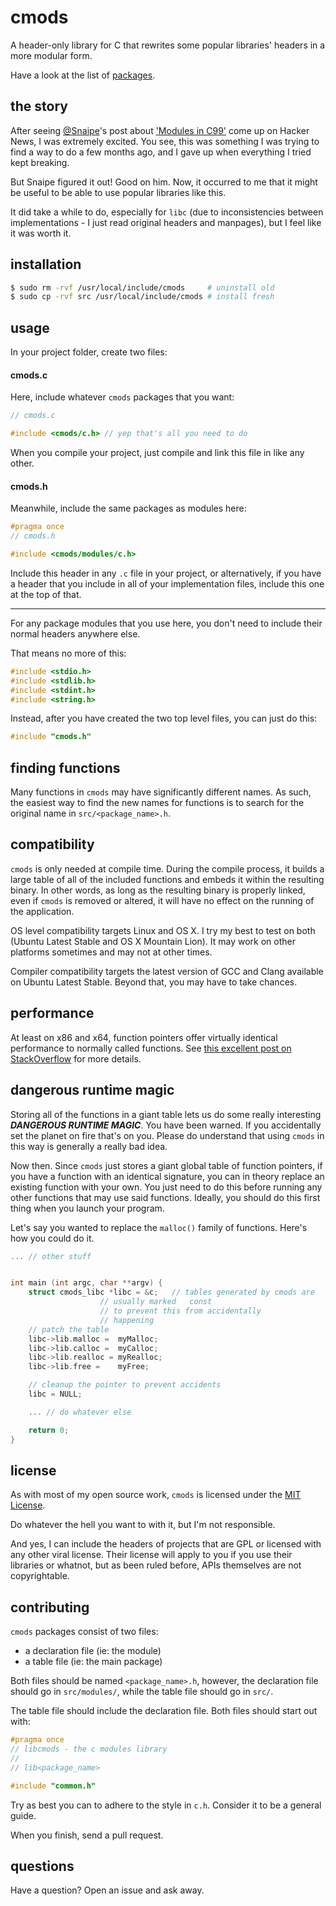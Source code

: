 cmods
=====

A header-only library for C that rewrites some popular
libraries' headers in a more modular form.

Have a look at the list of [packages](./PACKAGES.md).

the story
---------

After seeing [@Snaipe](https://github.com/Snaipe)'s post about
['Modules in C99'](http://snaipe.me/c/modules-in-c99/) come up
on Hacker News, I was extremely excited. You see, this was
something I was trying to find a way to do a few months ago,
and I gave up when everything I tried kept breaking.

But Snaipe figured it out! Good on him. Now, it occurred to me
that it might be useful to be able to use popular libraries
like this.

It did take a while to do, especially for `libc` (due to
inconsistencies between implementations - I just read
original headers and manpages), but I feel like it was worth it.

installation
------------

```bash
$ sudo rm -rvf /usr/local/include/cmods		# uninstall old
$ sudo cp -rvf src /usr/local/include/cmods	# install fresh
```

usage
-----

In your project folder, create two files:

#### cmods.c

Here, include whatever `cmods` packages that you want:

```c
// cmods.c

#include <cmods/c.h> // yep that's all you need to do
```

When you compile your project, just compile and link
this file in like any other.

#### cmods.h

Meanwhile, include the same packages as modules here:

```c
#pragma once
// cmods.h

#include <cmods/modules/c.h>
```

Include this header in any `.c` file in your project,
or alternatively, if you have a header that you
include in all of your implementation files, include
this one at the top of that.

---

For any package modules that you use here, you don't
need to include their normal headers anywhere else.

That means no more of this:

```c
#include <stdio.h>
#include <stdlib.h>
#include <stdint.h>
#include <string.h>
```

Instead, after you have created the two top level
files, you can just do this:

```c
#include "cmods.h"
```

finding functions
-----------------

Many functions in `cmods` may have significantly
different names. As such, the easiest way to find
the new names for functions is to search for the
original name in `src/<package_name>.h`.

compatibility
-------------

`cmods` is only needed at compile time. During the
compile process, it builds a large table of all of
the included functions and embeds it within the
resulting binary. In other words, as long as the
resulting binary is properly linked, even if
`cmods` is removed or altered, it will have no
effect on the running of the application.

OS level compatibility targets Linux and OS X. I
try my best to test on both (Ubuntu Latest Stable
and OS X Mountain Lion). It may work on other
platforms sometimes and may not at other times.

Compiler compatibility targets the latest version
of GCC and Clang available on Ubuntu Latest Stable.
Beyond that, you may have to take chances.

performance
-----------

At least on x86 and x64, function pointers offer
virtually identical performance to normally
called functions. See [this excellent post
on StackOverflow](http://stackoverflow.com/questions/2438539/does-function-pointer-make-the-program-slow)
for more details.

dangerous runtime magic
-----------------------

Storing all of the functions in a giant table
lets us do some really interesting ***DANGEROUS RUNTIME
MAGIC***. You have been warned. If you accidentally
set the planet on fire that's on you. Please do
understand that using `cmods` in this way is
generally a really bad idea.

Now then. Since `cmods` just stores a giant global
table of function pointers, if you have a function
with an identical signature, you can in theory replace
an existing function with your own. You just need
to do this before running any other functions that
may use said functions. Ideally, you should do this
first thing when you launch your program.

Let's say you wanted to replace the `malloc()` family
of functions. Here's how you could do it.

```c
... // other stuff


int main (int argc, char **argv) {
	struct cmods_libc *libc = &c;	// tables generated by cmods are
					// usually marked   const
					// to prevent this from accidentally
					// happening
	// patch the table
	libc->lib.malloc =	myMalloc;
	libc->lib.calloc =	myCalloc;
	libc->lib.realloc =	myRealloc;
	libc->lib.free =	myFree;

	// cleanup the pointer to prevent accidents
	libc = NULL;

	...	// do whatever else

	return 0;
}
```

license
-------

As with most of my open source work, `cmods` is
licensed under the [MIT License](./LICENSE).

Do whatever the hell you want to with it, but
I'm not responsible.

And yes, I can include the headers of projects
that are GPL or licensed with any other viral
license. Their license will apply to you if
you use their libraries or whatnot, but as been
ruled before, APIs themselves are not copyrightable.

contributing
------------

`cmods` packages consist of two files:

 - a declaration file (ie: the module)
 - a table file (ie: the main package)

Both files should be named `<package_name>.h`,
however, the declaration file should go in
`src/modules/`, while the table file should go
in `src/`.

The table file should include the declaration file.
Both files should start out with:

```c
#pragma once
// libcmods - the c modules library
//
// lib<package_name>

#include "common.h"
```

Try as best you can to adhere to the style in
`c.h`. Consider it to be a general guide.

When you finish, send a pull request.

questions
---------

Have a question? Open an issue and ask away.
